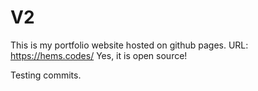 # V2
This is my portfolio website hosted on github pages.
URL: https://hems.codes/
Yes, it is open source!

Testing commits.
